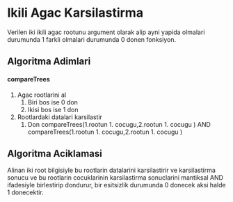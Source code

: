 # Ikili Agac Karsilastirma

Verilen iki ikili agac rootunu argument olarak alip
ayni yapida olmalari durumunda 1
farkli olmalari durumunda 0 donen fonksiyon.

## Algoritma Adimlari

#### compareTrees

1. Agac rootlarini al
   1. Biri bos ise 0 don
   2. Ikisi bos ise 1 don
2. Rootlardaki datalari karsilastir
   1. Don compareTrees(1.rootun 1. cocugu,2.rootun 1. cocugu ) AND compareTrees(1.rootun 1. cocugu,2.rootun 1. cocugu )

## Algoritma Aciklamasi

Alinan iki root bilgisiyle bu rootlarin datalarini karsilastirir
ve karsilastirma sonucu ve bu rootlarin cocuklarinin karsilastirma sonuclarini
mantiksal AND ifadesiyle birlestirip dondurur, bir esitsizlik durumunda 0 donecek aksi halde
1 donecektir.
